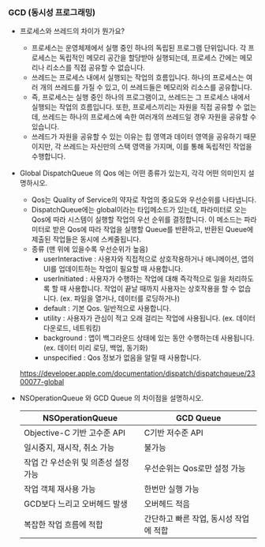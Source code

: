 ### GCD (동시성 프로그래밍)

- 프로세스와 쓰레드의 차이가 뭔가요?
    - 프로세스는 운영체제에서 실행 중인 하나의 독립된 프로그램 단위입니다. 각 프로세스는 독립적인 메모리 공간을 할당받아 실행되는데, 프로세스 간에는 메모리나 리소스를 직접 공유할 수 없습니다.
    - 쓰레드는 프로세스 내에서 실행되는 작업의 흐름입니다. 하나의 프로세스는 여러 개의 쓰레드를 가질 수 있고, 이 쓰레드들은 메모리와 리소스를 공유합니다.
    - 즉, 프로세스는 실행 중인 하나의 프로그램이고, 쓰레드는 그 프로세스 내에서 실행되는 작업의 흐름입니다. 또한, 프로세스끼리는 자원을 직접 공유할 수 없는데, 쓰레드는 하나의 프로세스에 속한 여러개의 쓰레드일 경우 자원을 공유할 수 있습니다.
    - 쓰레드가 자원을 공유할 수 있는 이유는 힙 영역과 데이터 영역을 공유하기 때문이지만, 각 쓰레드는 자신만의 스택 영역을 가지며, 이를 통해 독립적인 작업을 수행합니다.
    
- Global DispatchQueue 의 Qos 에는 어떤 종류가 있는지, 각각 어떤 의미인지 설명하시오.
    - Qos는 Quality of Service의 약자로 작업의 중요도와 우선순위를 나타냅니다.
    - DispatchQueue에는 global이라는 타입메소드가 있는데, 파라미터로 오는 Qos에 따라 시스템이 실행할 작업의 우선 순위를 결정합니다. 이 메소드는 파라미터로 받은 Qos에 따라 작업을 실행할 Queue를 반환하고, 반환된 Queue에 제출된 작업들은 동시에 스케줄됩니다.
    - 종류 (맨 위에 있을수록 우선순위가 높음)
        - userInteractive : 사용자와 직접적으로 상호작용하거나 애니메이션, 앱의 UI를 업데이트하는 작업이 필요할 때 사용합니다.
        - userInitiated : 사용자가 수행하는 작업에 대해 즉각적으로 일을 처리하도록 할 때 사용합니다. 작업이 끝날 때까지 사용자는 상호작용을 할 수 없습니다. (ex. 파일을 열거나, 데이터를 로딩하거나)
        - default : 기본 Qos. 일반적으로 사용합니다.
        - utility : 사용자가 관심이 적고 오래 걸리는 작업에 사용됩니다. (ex. 데이터 다운로드, 네트워킹)
        - background : 앱이 백그라운드 상태에 있는 동안 수행하는데 사용됩니다. (ex. 데이터 미리 로딩, 백업, 동기화)
        - unspecified : Qos 정보가 없음을 알릴 때 사용합니다.
    
    https://developer.apple.com/documentation/dispatch/dispatchqueue/2300077-global
    
- NSOperationQueue 와 GCD Queue 의 차이점을 설명하시오.
    
    
    | NSOperationQueue | GCD Queue |
    | --- | --- |
    | Objective-C 기반 고수준 API | C기반 저수준 API |
    | 일시중지, 재시작, 취소 가능 | 불가능 |
    | 작업 간 우선순위 및 의존성 설정 가능 | 우선순위는 Qos로만 설정 가능 |
    | 작업 객체 재사용 가능 | 한번만 실행 가능 |
    | GCD보다 느리고 오버헤드 발생 | 오버헤드 적음 |
    | 복잡한 작업 흐름에 적합 | 간단하고 빠른 작업, 동시성 작업에 적합 |
